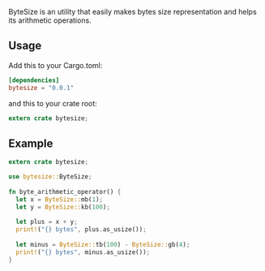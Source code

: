 ByteSize is an utility that easily makes bytes size representation 
and helps its arithmetic operations.

## Usage

Add this to your Cargo.toml:

```toml
[dependencies]
bytesize = "0.0.1"
```

and this to your crate root:
```rust
extern crate bytesize;
```

## Example

```rust
extern crate bytesize;

use bytesize::ByteSize;
 
fn byte_arithmetic_operator() {
  let x = ByteSize::mb(1);
  let y = ByteSize::kb(100);
   
  let plus = x + y;
  print!("{} bytes", plus.as_usize());
   
  let minus = ByteSize::tb(100) - ByteSize::gb(4);
  print!("{} bytes", minus.as_usize());
}
 ```
